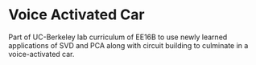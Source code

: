 # Voice Activated Car

Part of UC-Berkeley lab curriculum of EE16B to use newly learned applications of SVD and PCA along with circuit building to culminate in a voice-activated car. 
